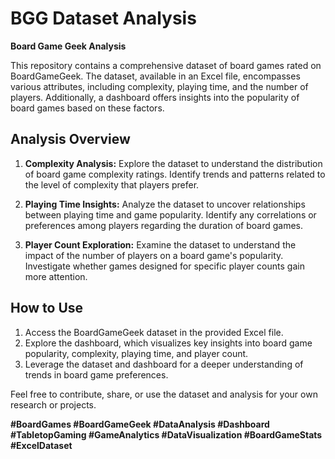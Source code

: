 # BGG Dataset Analysis

**Board Game Geek Analysis**

This repository contains a comprehensive dataset of board games rated on BoardGameGeek. The dataset, available in an Excel file, encompasses various attributes, including complexity, playing time, and the number of players. Additionally, a dashboard offers insights into the popularity of board games based on these factors.

## Analysis Overview

1. **Complexity Analysis:**
   Explore the dataset to understand the distribution of board game complexity ratings. Identify trends and patterns related to the level of complexity that players prefer.

2. **Playing Time Insights:**
   Analyze the dataset to uncover relationships between playing time and game popularity. Identify any correlations or preferences among players regarding the duration of board games.

3. **Player Count Exploration:**
   Examine the dataset to understand the impact of the number of players on a board game's popularity. Investigate whether games designed for specific player counts gain more attention.

## How to Use

1. Access the BoardGameGeek dataset in the provided Excel file.
2. Explore the dashboard, which visualizes key insights into board game popularity, complexity, playing time, and player count.
3. Leverage the dataset and dashboard for a deeper understanding of trends in board game preferences.

Feel free to contribute, share, or use the dataset and analysis for your own research or projects.

**#BoardGames #BoardGameGeek #DataAnalysis #Dashboard #TabletopGaming #GameAnalytics #DataVisualization #BoardGameStats #ExcelDataset**
